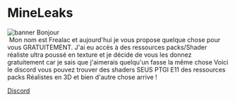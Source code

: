 # MineLeaks

![banner](https://user-images.githubusercontent.com/59067764/178318178-8fa5bd5a-6143-45cf-a25c-a4b888652396.jpg)
Bonjour<br>​
Mon nom est Frealac et aujourd'hui je vous propose quelque chose pour vous GRATUITEMENT.
J'ai eu accès à des ressources packs/Shader réaliste ultra poussé en texture et je décide
de vous les donnez gratuitement car je sais que j'aimerais quelqu'un fasse la même chose
Voici le discord vous pouvez trouver des shaders SEUS PTGI E11 des ressources packs Réalistes en 3D et bien d'autre chose arrive !

<a href="https://discord.gg/HyeaGv9qMe">Discord</a>
